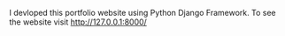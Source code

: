 I devloped this portfolio website using Python Django Framework. To see the website visit http://127.0.0.1:8000/
